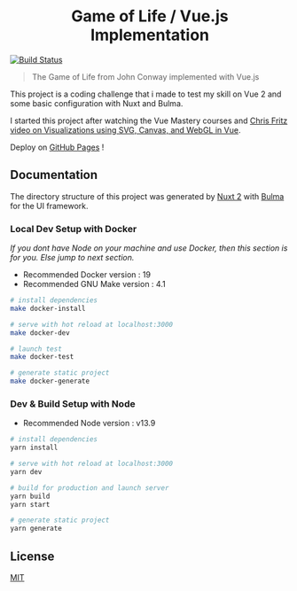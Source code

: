 <h1 align="center">Game of Life / Vue.js Implementation</h1>

[![Build Status](https://api.travis-ci.org/mathieu-ducrot/game-of-life.png?branch=master)](https://travis-ci.org/mathieu-ducrot/game-of-life)

> The Game of Life from John Conway implemented with Vue.js

This project is a coding challenge that i made to test my skill on Vue 2 and some basic configuration with Nuxt and Bulma.

I started this project after watching the Vue Mastery courses and [Chris Fritz video on Visualizations using SVG, Canvas, and WebGL in Vue](https://youtu.be/a2jhqi3_Cdg?t=46).

Deploy on [GitHub Pages](https://mathieu-ducrot.github.io/game-of-life/) !

## Documentation

The directory structure of this project was generated by [Nuxt 2](https://nuxtjs.org) with [Bulma](https://bulma.io/) for the UI framework.

### Local Dev Setup with Docker

_If you dont have Node on your machine and use Docker, then this section is for you. Else jump to next section._

* Recommended Docker version : 19
* Recommended GNU Make version : 4.1

```bash
# install dependencies
make docker-install

# serve with hot reload at localhost:3000
make docker-dev

# launch test
make docker-test

# generate static project
make docker-generate
```

### Dev & Build Setup with Node

* Recommended Node version : v13.9

```bash
# install dependencies
yarn install

# serve with hot reload at localhost:3000
yarn dev

# build for production and launch server
yarn build
yarn start

# generate static project
yarn generate
```

## License

[MIT](https://github.com/mathieu-ducrot/game-of-life/blob/master/LICENSE)
